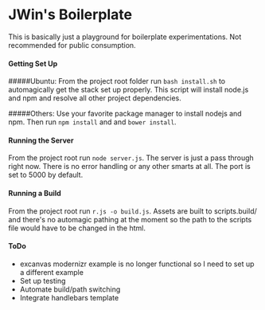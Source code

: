 JWin's Boilerplate
===================

This is basically just a playground for boilerplate experimentations. Not recommended for public consumption.

#### Getting Set Up

#####Ubuntu:
From the project root folder run `bash install.sh` to automagically get the stack set up properly. This script will install node.js and npm and resolve all other project dependencies.

#####Others:
Use your favorite package manager to install nodejs and npm. Then run `npm install` and and `bower install`.

#### Running the Server

From the project root run `node server.js`. The server is just a pass through right now. There is no error handling or any other smarts at all. The port is set to 5000 by default.

#### Running a Build

From the project root run `r.js -o build.js`. Assets are built to scripts.build/ and there's no automagic pathing at the moment so the path to the scripts file would have to be changed in the html.

#### ToDo

* excanvas modernizr example is no longer functional so I need to set up a different example
* Set up testing
* Automate build/path switching
* Integrate handlebars template